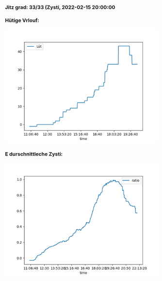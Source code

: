 ### Jitz grad: 33/33 (Zysti, 2022-02-15 20:00:00

### Hütige Vrlouf:
![Graph](Today.png)

### E durschnittleche Zysti:
![Graph](Zysti.png)